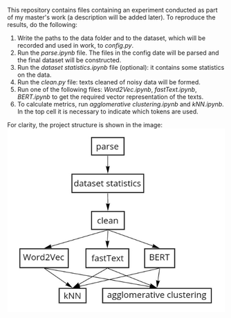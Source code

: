 This repository contains files containing an experiment conducted as part of my master's work (a description will be added later). To reproduce the results, do the following:
1. Write the paths to the data folder and to the dataset, which will be recorded and used in work, to *config.py*.
2. Run the *parse.ipynb* file. The files in the config date will be parsed and the final dataset will be constructed.
3. Run the *dataset statistics.ipynb* file (optional): it contains some statistics on the data.
4. Run the *clean.py* file: texts cleaned of noisy data will be formed.
5. Run one of the following files: *Word2Vec.ipynb*, *fastText.ipynb*, *BERT.ipynb* to get the required vector representation of the texts.
6. To calculate metrics, run *agglomerative clustering.ipynb* and *kNN.ipynb*. In the top cell it is necessary to indicate which tokens are used.

For clarity, the project structure is shown in the image:
![structure](/images/structure.jpg)